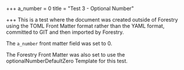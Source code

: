 +++
a_number = 0
title = "Test 3 - Optional Number"

+++
This is a test where the document was created outside of Forestry using the TOML Front Matter format rather than the YAML format, committed to GIT and then imported
by Forestry.

The `a_number` front matter field was set to 0.

The Forestry Front Matter was also set to use the optionalNumberDefaultZero Template for this test.